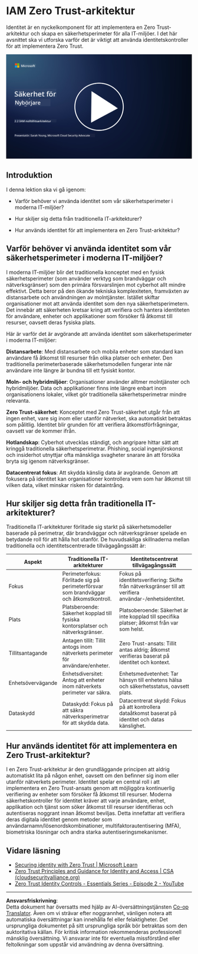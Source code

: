 <!--
CO_OP_TRANSLATOR_METADATA:
{
  "original_hash": "4774a978af123f72ebb872199c4c4d4f",
  "translation_date": "2025-09-03T23:41:11+00:00",
  "source_file": "2.2 IAM zero trust architecture.md",
  "language_code": "sv"
}
-->
# IAM Zero Trust-arkitektur

Identitet är en nyckelkomponent för att implementera en Zero Trust-arkitektur och skapa en säkerhetsperimeter för alla IT-miljöer. I det här avsnittet ska vi utforska varför det är viktigt att använda identitetskontroller för att implementera Zero Trust.

[![Titta på videon](../../translated_images/2-2_placeholder.9ba44fe6f92cd8d7bc51d8447bd20954cc74d8f2a5405402a78e6a42edcbf819.sv.png)](https://learn-video.azurefd.net/vod/player?id=69fb20f6-0f81-4660-b6cd-dcd75d34bd98)

## Introduktion

I denna lektion ska vi gå igenom:

 - Varför behöver vi använda identitet som vår säkerhetsperimeter i moderna IT-miljöer?
   
 - Hur skiljer sig detta från traditionella IT-arkitekturer?

 - Hur används identitet för att implementera en Zero Trust-arkitektur?

## Varför behöver vi använda identitet som vår säkerhetsperimeter i moderna IT-miljöer?

I moderna IT-miljöer blir det traditionella konceptet med en fysisk säkerhetsperimeter (som använder verktyg som brandväggar och nätverksgränser) som den primära försvarslinjen mot cyberhot allt mindre effektivt. Detta beror på den ökande tekniska komplexiteten, framväxten av distansarbete och användningen av molntjänster. Istället skiftar organisationer mot att använda identitet som den nya säkerhetsperimetern. Det innebär att säkerheten kretsar kring att verifiera och hantera identiteten för användare, enheter och applikationer som försöker få åtkomst till resurser, oavsett deras fysiska plats.

Här är varför det är avgörande att använda identitet som säkerhetsperimeter i moderna IT-miljöer:

**Distansarbete**: Med distansarbete och mobila enheter som standard kan användare få åtkomst till resurser från olika platser och enheter. Den traditionella perimeterbaserade säkerhetsmodellen fungerar inte när användare inte längre är bundna till ett fysiskt kontor.

**Moln- och hybridmiljöer**: Organisationer använder alltmer molntjänster och hybridmiljöer. Data och applikationer finns inte längre enbart inom organisationens lokaler, vilket gör traditionella säkerhetsperimetrar mindre relevanta.

**Zero Trust-säkerhet**: Konceptet med Zero Trust-säkerhet utgår från att ingen enhet, vare sig inom eller utanför nätverket, ska automatiskt betraktas som pålitlig. Identitet blir grunden för att verifiera åtkomstförfrågningar, oavsett var de kommer ifrån.

**Hotlandskap**: Cyberhot utvecklas ständigt, och angripare hittar sätt att kringgå traditionella säkerhetsperimetrar. Phishing, social ingenjörskonst och insiderhot utnyttjar ofta mänskliga svagheter snarare än att försöka bryta sig igenom nätverksgränser.

**Datacentrerat fokus**: Att skydda känslig data är avgörande. Genom att fokusera på identitet kan organisationer kontrollera vem som har åtkomst till vilken data, vilket minskar risken för dataintrång.

## Hur skiljer sig detta från traditionella IT-arkitekturer?

Traditionella IT-arkitekturer förlitade sig starkt på säkerhetsmodeller baserade på perimetrar, där brandväggar och nätverksgränser spelade en betydande roll för att hålla hot utanför. De huvudsakliga skillnaderna mellan traditionella och identitetscentrerade tillvägagångssätt är:

|      Aspekt                 |      Traditionella IT-arkitekturer                                                               |      Identitetscentrerat tillvägagångssätt                                                                  |
|-----------------------------|--------------------------------------------------------------------------------------------------|------------------------------------------------------------------------------------------------------------|
|     Fokus                   |     Perimeterfokus: Förlitade sig på perimeterförsvar som brandväggar och   åtkomstkontroll.     |     Fokus på identitetsverifiering: Skifte från nätverksgränser till att verifiera   användar-/enhetsidentitet. |
|     Plats                   |     Platsberoende: Säkerhet kopplad till fysiska kontorsplatser och   nätverksgränser.           |     Platsoberoende: Säkerhet är inte kopplad till specifika platser; åtkomst   från var som helst.          |
|     Tillitsantagande        |     Antagen tillit: Tillit antogs inom nätverkets perimeter för   användare/enheter.             |     Zero Trust-ansats: Tillit antas aldrig; åtkomst verifieras baserat   på identitet och kontext.         |
|     Enhetsövervägande       |     Enhetsdiversitet: Antog att enheter inom nätverkets perimeter var   säkra.                   |     Enhetsmedvetenhet: Tar hänsyn till enhetens hälsa och säkerhetsstatus,   oavsett plats.                |
|     Dataskydd               |     Dataskydd: Fokus på att säkra nätverksperimetrar för att skydda   data.                      |     Datacentrerat skydd: Fokus på att kontrollera dataåtkomst baserat på   identitet och datas känslighet. |

## Hur används identitet för att implementera en Zero Trust-arkitektur?

I en Zero Trust-arkitektur är den grundläggande principen att aldrig automatiskt lita på någon enhet, oavsett om den befinner sig inom eller utanför nätverkets perimeter. Identitet spelar en central roll i att implementera en Zero Trust-ansats genom att möjliggöra kontinuerlig verifiering av enheter som försöker få åtkomst till resurser. Moderna säkerhetskontroller för identitet kräver att varje användare, enhet, applikation och tjänst som söker åtkomst till resurser identifieras och autentiseras noggrant innan åtkomst beviljas. Detta innefattar att verifiera deras digitala identitet genom metoder som användarnamn/lösenordskombinationer, multifaktorautentisering (MFA), biometriska lösningar och andra starka autentiseringsmekanismer.

## Vidare läsning

- [Securing identity with Zero Trust | Microsoft Learn](https://learn.microsoft.com/security/zero-trust/deploy/identity?WT.mc_id=academic-96948-sayoung)
- [Zero Trust Principles and Guidance for Identity and Access | CSA (cloudsecurityalliance.org)](https://cloudsecurityalliance.org/artifacts/zero-trust-principles-and-guidance-for-iam/)
- [Zero Trust Identity Controls - Essentials Series - Episode 2 - YouTube](https://www.youtube.com/watch?v=fQZQznIKcGM&list=PLXtHYVsvn_b_gtX1-NB62wNervQx1Fhp4&index=13)

---

**Ansvarsfriskrivning**:  
Detta dokument har översatts med hjälp av AI-översättningstjänsten [Co-op Translator](https://github.com/Azure/co-op-translator). Även om vi strävar efter noggrannhet, vänligen notera att automatiska översättningar kan innehålla fel eller felaktigheter. Det ursprungliga dokumentet på sitt ursprungliga språk bör betraktas som den auktoritativa källan. För kritisk information rekommenderas professionell mänsklig översättning. Vi ansvarar inte för eventuella missförstånd eller feltolkningar som uppstår vid användning av denna översättning.